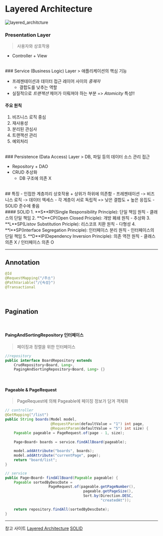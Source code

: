 # Layered Architecture
![layered_architcture](layered_architcture.png)
<br/>
### Presentation Layer
> 사용자와 상호작용

- Controller + View
<br/>
### Service (Business Logic) Layer
> 애플리케이션의 핵심 기능

- 프레젠테이션과 데이터 접근 레이어 사이의 _중재자_
	- 결합도를 낮추는 역할
- 실질적으로 _트랜젝션_ 제어가 이뤄져야 하는 부분 => _Atomicity_ 특성!!

#### 주요 원칙
1. 비즈니스 로직 중심
2. 재사용성
3. 분리된 관심사
4. 트랜잭션 관리
5. 예외처리
<br/>
### Persistence (Data Access) Layer
> DB, 파일 등의 데이터 소스 관리 접근

- Repository + DAO
- CRUD  추상화
	- DB 구조에 의존 X
<br/>
## 특징
- 인접한 계층끼리 상호작용 + 상위가 하위에 의존함
	- 프레젠테이션 -> 비즈니스 로직 -> 데이터 엑세스
	- 각 계층이 서로 독립적 => 낮은 결합도 + 높은 응집도
	-  SOLID 준수에 좋음
<br/>
#### SOLID
1. **S**RP(Single Responsibility Principle): 단일 책임 원칙
	- 클래스의 단일 책임
2. **O**CP(Open Closed Priciple): 개방 폐쇄 원칙
	- 추상화
3. **L**SP(Listov Substitution Priciple): 리스코프 치환 원칙
	- 다형성
4. **I**SP(Interface Segregation Principle): 인터페이스 분리 원칙
	- 인터페이스의 단일 책임
5. **D**IP(Dependency Inversion Principle): 의존 역전 원칙
	- 클래스 의존 X / 인터페이스 의존 O
<br/>

---
## Annotation
```java
@Id
@RequestMapping("/주소")
@PathVariable("/{속성}")
@Transactional
```
<br/>

## Pagination
</br>

#### PaingAndSortingRepository 인터페이스
> 페이징과 정렬을 위한 인터페이스

```java
//repository
public interface BoardRepository extends
	CrudRepository<Board, Long>,
	PagingAndSortingRepository<Board, Long> {}
```
</br>

#### Pageable & PageRequest
> PageRequest에 의해 Pageable에 페이징 정보가 담겨 객체화

```java
// controller
@GetMapping("/list")  
public String boards(Model model,  
                     @RequestParam(defaultValue = "1") int page,  
                     @RequestParam(defaultValue = "5") int size) {  
    Pageable pageable = PageRequest.of(page - 1, size);  
  
    Page<Board> boards = service.findAllBoard(pageable);  
  
    model.addAttribute("boards", boards);  
    model.addAttribute("currentPage", page);  
    return "board/list";  
}
```

```java
// service
public Page<Board> findAllBoard(Pageable pageable) {  
    Pageable sortedByDescDate =
					PageRequest.of(pageable.getPageNumber(),
									pageable.getPageSize(),  
						            Sort.by(Direction.DESC,
								            "createdAt"));  
  
    return repository.findAll(sortedByDescDate);  
}
```

---

참고 사이트
[Layered Architecture](https://velog.io/@mrcocoball2/MSA-%EC%95%8C%EC%95%84%EB%B3%B4%EA%B8%B0-2.-%EB%A0%88%EC%9D%B4%EC%96%B4%EB%93%9C-%EC%95%84%ED%82%A4%ED%85%8D%EC%B2%98-%ED%97%A5%EC%82%AC%EA%B3%A0%EB%82%A0-%EC%95%84%ED%82%A4%ED%85%8D%EC%B2%98)
[SOLID](https://inpa.tistory.com/entry/OOP-%F0%9F%92%A0-%EA%B0%9D%EC%B2%B4-%EC%A7%80%ED%96%A5-%EC%84%A4%EA%B3%84%EC%9D%98-5%EA%B0%80%EC%A7%80-%EC%9B%90%EC%B9%99-SOLID)

